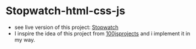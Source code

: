 # Stopwatch-html-css-js
* see live version of this project: [Stopwatch](https://younes-aouka.github.io/Stopwatch-html-css-js/) <br>
* I inspire the idea of this project from [100jsprojects](https://www.100jsprojects.com/project/stopwatch) and i implement it in my way.
